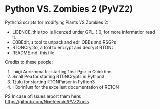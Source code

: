 # Python VS. Zombies 2 (PyVZ2)
Python3 scripts for modifying Plants VS Zombies 2:
- LICENCE, this tool is licenced under GPL-3.0, for more information read it.
- OBBEdit, a tool to unpack and edit OBBs and RSGPs
- RTONCrypto, a tool to encrypt and decrypt RTONs
- README.md, this file

Credits to these people:
1. Luigi Auriemma for starting 1bsr Pgsr in Quickbms
2. Small Pea for starting RTONCrypto in Python3
3. 1Zulu for starting RTONParser in Python3
4. H3x4n1um for the excellent documentation of RETON

PS In case of issues report them here: https://github.com/Nineteendo/PVZ2tools
